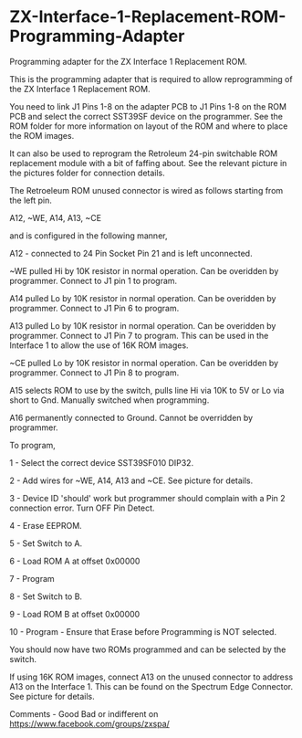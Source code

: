 # ZX-Interface-1-Replacement-ROM-Programming-Adapter
Programming adapter for the ZX Interface 1 Replacement ROM.

This is the programming adapter that is required to allow reprogramming of the ZX Interface 1 Replacement ROM.

You need to link J1 Pins 1-8 on the adapter PCB to J1 Pins 1-8 on the ROM PCB and select the correct SST39SF device on the programmer. See the ROM folder for more information on layout of the ROM and where to place the ROM images.


It can also be used to reprogram the Retroleum 24-pin switchable ROM replacement module with a bit of faffing about. See the relevant picture in the pictures folder for connection details.


The Retroeleum ROM unused connector is wired as follows starting from the left pin.

A12, ~WE, A14, A13, ~CE

and is configured in the following manner,

A12 - connected to 24 Pin Socket Pin 21 and is left unconnected.

~WE pulled Hi by 10K resistor in normal operation. Can be overidden by programmer. Connect to J1 pin 1 to program.

A14 pulled Lo by 10K resistor in normal operation. Can be overidden by programmer. Connect to J1 Pin 6 to program.

A13 pulled Lo by 10K resistor in normal operation. Can be overidden by programmer. Connect to J1 Pin 7 to program. This can be used in the Interface 1 to allow the use of 16K ROM images. 

~CE pulled Lo by 10K resistor in normal operation. Can be overidden by programmer. Connect to J1 Pin 8 to program.


A15 selects ROM to use by the switch, pulls line Hi via 10K to 5V or Lo via short to Gnd. Manually switched when programming.

A16 permanently connected to Ground. Cannot be overridden by programmer.


To program,

1 - Select the correct device SST39SF010 DIP32.

2 - Add wires for ~WE, A14, A13 and ~CE. See picture for details.

3 - Device ID 'should' work but programmer should complain with a Pin 2 connection error. Turn OFF Pin Detect.

4 - Erase EEPROM.

5 - Set Switch to A.

6 - Load ROM A at offset 0x00000

7 - Program

8 - Set Switch to B.

9 - Load ROM B at offset 0x00000

10 - Program - Ensure that Erase before Programming is NOT selected.

You should now have two ROMs programmed and can be selected by the switch. 


If using 16K ROM images, connect A13 on the unused connector to address A13 on the Interface 1. This can be found on the Spectrum Edge Connector. See picture for details. 

Comments - Good Bad or indifferent on https://www.facebook.com/groups/zxspa/
